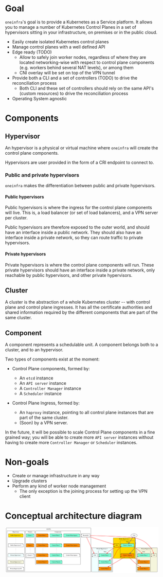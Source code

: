 # Goal

`oneinfra`'s goal is to provide a Kubernetes as a Service platform. It
allows you to manage a number of Kubernetes Control Planes in a set of
hypervisors sitting in your infrastructure, on premises or in the
public cloud.

* Easily create isolated Kubernetes control planes
* Manage control planes with a well defined API
* Edge ready (TODO)
  * Allow to safely join worker nodes, regardless of where they are
    located networking-wise with respect to control plane components
    (e.g. workers behind several NAT levels), or among them
  * CNI overlay will be set on top of the VPN tunnel
* Provide both a CLI and a set of controllers (TODO) to drive the
  reconciliation process
  * Both CLI and these set of controllers should rely on the same
    API's (custom resources) to drive the reconciliation process
* Operating System agnostic

# Components

## Hypervisor

An hypervisor is a physical or virtual machine where `oneinfra` will
create the control plane components.

Hypervisors are user provided in the form of a CRI endpoint to connect
to.

### Public and private hypervisors

`oneinfra` makes the differentiation between public and private
hypervisors.

#### Public hypervisors

Public hypervisors is where the ingress for the control plane
components will live. This is, a load balancer (or set of load
balancers), and a VPN server per cluster.

Public hypervisors are therefore exposed to the outer world, and
should have an interface inside a public network. They should also
have an interface inside a private network, so they can route traffic
to private hypervisors.

#### Private hypervisors

Private hypervisors is where the control plane components will
run. These private hypervisors should have an interface inside a
private network, only reachable by public hypervisors, and other
private hypervisors.

## Cluster

A cluster is the abstraction of a whole Kubernetes cluster -- with
control plane and control plane ingresses. It has all the certificate
authorities and shared information required by the different components
that are part of the same cluster.

## Component

A component represents a schedulable unit. A component belongs both to a
cluster, and to an hypervisor.

Two types of components exist at the moment:

* Control Plane components, formed by:
  * An `etcd` instance
  * An `API server` instance
  * A `Controller Manager` instance
  * A `Scheduler` instance

* Control Plane Ingress, formed by:
  * An `haproxy` instance, pointing to all control plane instances
    that are part of the same cluster.
  * (Soon) by a VPN server.

In the future, it will be possible to scale Control Plane components
in a fine grained way; you will be able to create more `API server`
instances without having to create more `Controller Manager` or
`Scheduler` instances.

# Non-goals

* Create or manage infrastructure in any way
* Upgrade clusters
* Perform any kind of worker node management
  * The only exception is the joining process for setting up the VPN
    client

# Conceptual architecture diagram

![Conceptual architecture diagram](conceptual-architecture.svg)
